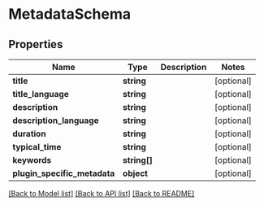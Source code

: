 # MetadataSchema

## Properties
Name | Type | Description | Notes
------------ | ------------- | ------------- | -------------
**title** | **string** |  | [optional] 
**title_language** | **string** |  | [optional] 
**description** | **string** |  | [optional] 
**description_language** | **string** |  | [optional] 
**duration** | **string** |  | [optional] 
**typical_time** | **string** |  | [optional] 
**keywords** | **string[]** |  | [optional] 
**plugin_specific_metadata** | **object** |  | [optional] 

[[Back to Model list]](../../README.md#documentation-for-models) [[Back to API list]](../../README.md#documentation-for-api-endpoints) [[Back to README]](../../README.md)

